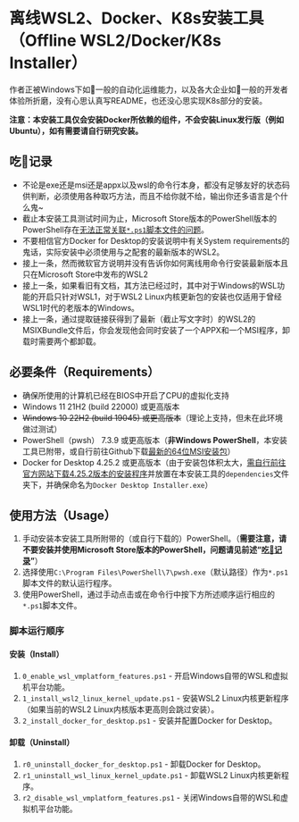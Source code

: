 # 离线WSL2、Docker、K8s安装工具（Offline WSL2/Docker/K8s Installer）

作者正被Windows下如:shit:一般的自动化运维能力，以及各大企业如:shit:一般的开发者体验所折磨，没有心思认真写README，也还没心思实现K8s部分的安装。

**注意：本安装工具仅会安装Docker所依赖的组件，不会安装Linux发行版（例如Ubuntu），如有需要请自行研究安装。**

## 吃:shit:记录

- 不论是exe还是msi还是appx以及wsl的命令行本身，都没有足够友好的状态码供判断，必须使用各种取巧方法，而且不给你就不给，输出你还多语言是个什么鬼~
- 截止本安装工具测试时间为止，Microsoft Store版本的PowerShell版本的PowerShell存在[无法正常关联`*.ps1`脚本文件的问题](https://github.com/PowerShell/PowerShell/issues/20039)。
- 不要相信官方Docker for Desktop的安装说明中有关System requirements的鬼话，实际安装中必须使用与之配套的最新版本的WSL2。
- 接上一条，然而微软官方说明并没有告诉你如何离线用命令行安装最新版本且只在Microsoft Store中发布的WSL2
- 接上一条，如果看旧有文档，其方法已经过时，其中对于Windows的WSL功能的开启只针对WSL1，对于WSL2 Linux内核更新包的安装也仅适用于曾经WSL1时代的老版本的Windows。
- 接上一条，通过提取链接获得到了最新（截止写文字时）的WSL2的MSIXBundle文件后，你会发现他会同时安装了一个APPX和一个MSI程序，卸载时需要两个都卸载。

## 必要条件（Requirements）

- 确保所使用的计算机已经在BIOS中开启了CPU的虚拟化支持
- Windows 11 21H2 (build 22000) 或更高版本
- ~~Windows 10 22H2 (build 19045) 或更高版本~~（理论上支持，但未在此环境做过测试）
- PowerShell（pwsh） 7.3.9 或更高版本（**非Windows PowerShell**，本安装工具已附带，或自行前往Github下载[最新的64位MSI安装包](https://github.com/PowerShell/PowerShell/releases/)）
- Docker for Desktop 4.25.2 或更高版本（由于安装包体积太大，[需自行前往官方网站下载4.25.2版本的安装程序](https://desktop.docker.com/win/main/amd64/129061/Docker%20Desktop%20Installer.exe)并放置在本安装工具的`dependencies`文件夹下，并确保命名为`Docker Desktop Installer.exe`）

## 使用方法（Usage）

1. 手动安装本安装工具所附带的（或自行下载的）PowerShell。（**需要注意，请不要安装并使用Microsoft Store版本的PowerShell，问题请见前述“[吃:shit:记录](##吃:shit:记录)”**）
2. 选择使用`C:\Program Files\PowerShell\7\pwsh.exe`（默认路径）作为`*.ps1`脚本文件的默认运行程序。
3. 使用PowerShell，通过手动点击或在命令行中按下方所述顺序运行相应的`*.ps1`脚本文件。

### 脚本运行顺序

#### 安装（Install）

1. `0_enable_wsl_vmplatform_features.ps1` - 开启Windows自带的WSL和虚拟机平台功能。
2. `1_install_wsl2_linux_kernel_update.ps1` - 安装WSL2 Linux内核更新程序（如果当前的WSL2 Linux内核版本更高则会跳过安装）。
3. `2_install_docker_for_desktop.ps1` - 安装并配置Docker for Desktop。

#### 卸载（Uninstall）

1. `r0_uninstall_docker_for_desktop.ps1` - 卸载Docker for Desktop。
2. `r1_uninstall_wsl_linux_kernel_update.ps1` - 卸载WSL2 Linux内核更新程序。
3. `r2_disable_wsl_vmplatform_features.ps1` - 关闭Windows自带的WSL和虚拟机平台功能。